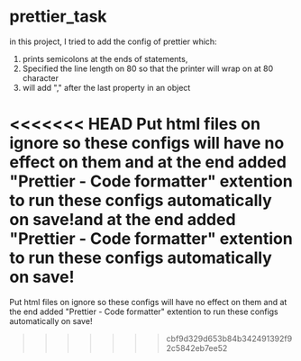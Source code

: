 # prettier_task

in this project, I tried to add the config of prettier which:

1. prints semicolons at the ends of statements,
2. Specified the line length on 80 so that the printer will wrap on at 80 character
3. will add "," after the last property in an object

<<<<<<< HEAD
Put html files on ignore so these configs will have no effect on them and at the end added "Prettier - Code formatter" extention to run these configs automatically on save!and at the end added "Prettier - Code formatter" extention to run these configs automatically on save!
=======
Put html files on ignore so these configs will have no effect on them
and at the end added "Prettier - Code formatter" extention to run these configs automatically on save!
>>>>>>> cbf9d329d653b84b342491392f92c5842eb7ee52
